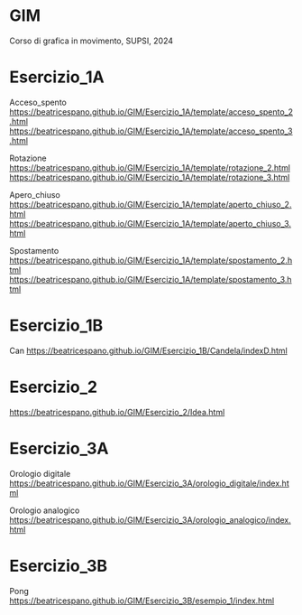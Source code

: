 # GIM
Corso di grafica in movimento, SUPSI, 2024

# Esercizio_1A
Acceso_spento
https://beatricespano.github.io/GIM/Esercizio_1A/template/acceso_spento_2.html
https://beatricespano.github.io/GIM/Esercizio_1A/template/acceso_spento_3.html

Rotazione
https://beatricespano.github.io/GIM/Esercizio_1A/template/rotazione_2.html
https://beatricespano.github.io/GIM/Esercizio_1A/template/rotazione_3.html

Apero_chiuso
https://beatricespano.github.io/GIM/Esercizio_1A/template/aperto_chiuso_2.html
https://beatricespano.github.io/GIM/Esercizio_1A/template/aperto_chiuso_3.html

Spostamento
https://beatricespano.github.io/GIM/Esercizio_1A/template/spostamento_2.html
https://beatricespano.github.io/GIM/Esercizio_1A/template/spostamento_3.html

# Esercizio_1B
Can
https://beatricespano.github.io/GIM/Esercizio_1B/Candela/indexD.html

# Esercizio_2
https://beatricespano.github.io/GIM/Esercizio_2/Idea.html

# Esercizio_3A
Orologio digitale
https://beatricespano.github.io/GIM/Esercizio_3A/orologio_digitale/index.html

Orologio analogico
https://beatricespano.github.io/GIM/Esercizio_3A/orologio_analogico/index.html

# Esercizio_3B
Pong
https://beatricespano.github.io/GIM/Esercizio_3B/esempio_1/index.html
